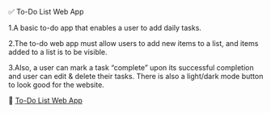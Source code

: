 ✅  To-Do List Web App

1.A basic to-do app that enables a user to add daily tasks.

2.The to-do web app must allow users to add new items to a list, and items added to a list is to be visible.

3.Also, a user can mark a task “complete” upon its successful completion and user can edit & delete their tasks. There is also a light/dark mode button to look good for the website.

🔗 [To-Do List Web App](http://127.0.0.1:5500/index.html)

